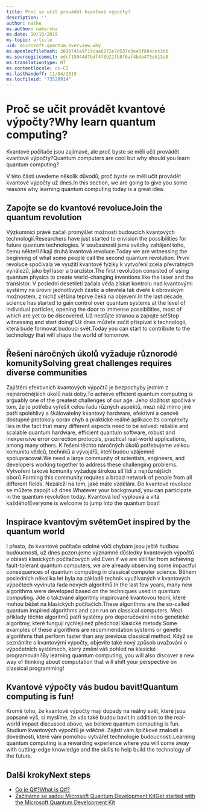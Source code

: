 ```yaml
---
title: Proč se učit provádět kvantové výpočty?
description: ''
author: natke
ms.author: nakersha
ms.date: 10/16/2019
ms.topic: article
uid: microsoft.quantum.overview.why
ms.openlocfilehash: 389b745a9f19caa6272e7d537e3ee5f884cec36b
ms.sourcegitcommit: edcf15044d7bdf4f8b21fb8f6af4bde475eb13a0
ms.translationtype: HT
ms.contentlocale: cs-CZ
ms.lasthandoff: 11/04/2019
ms.locfileid: "73529914"
---
```

# <a name="why-learn-quantum-computing"></a><span data-ttu-id="0d262-102">Proč se učit provádět kvantové výpočty?</span><span class="sxs-lookup"><span data-stu-id="0d262-102">Why learn quantum computing?</span></span>

<span data-ttu-id="0d262-103">Kvantové počítače jsou zajímavé, ale proč byste se měli učit provádět kvantové výpočty?</span><span class="sxs-lookup"><span data-stu-id="0d262-103">Quantum computers are cool but why should you learn quantum computing?</span></span>

<span data-ttu-id="0d262-104">V této části uvedeme několik důvodů, proč byste se měli učit provádět kvantové výpočty už dnes.</span><span class="sxs-lookup"><span data-stu-id="0d262-104">In this section, we are going to give you some reasons why learning quantum computing today is a great idea.</span></span>

## <a name="join-the-quantum-revolution"></a><span data-ttu-id="0d262-105">Zapojte se do kvantové revoluce</span><span class="sxs-lookup"><span data-stu-id="0d262-105">Join the quantum revolution</span></span>

<span data-ttu-id="0d262-106">Výzkumníci právě začali promýšlet možnosti budoucích kvantových technologií.</span><span class="sxs-lookup"><span data-stu-id="0d262-106">Researchers have just started to envision the possibilities for future quantum technologies.</span></span> <span data-ttu-id="0d262-107">V současnosti jsme svědky zahájení toho, čemu někteří říkají druhá kvantová revoluce.</span><span class="sxs-lookup"><span data-stu-id="0d262-107">Today we are witnessing the beginning of what some people call the second quantum revolution.</span></span> <span data-ttu-id="0d262-108">První revoluce spočívala ve využití kvantové fyziky k vytvoření zcela převratných vynálezů, jako byl laser a tranzistor.</span><span class="sxs-lookup"><span data-stu-id="0d262-108">The first revolution consisted of using quantum physics to create world-changing inventions like the laser and the transistor.</span></span> <span data-ttu-id="0d262-109">V poslední desetiletí začala věda získat kontrolu nad kvantovými systémy na úrovni jednotlivých částic a otevřela tak dveře k obrovským možnostem, z nichž většina teprve čeká na objevení.</span><span class="sxs-lookup"><span data-stu-id="0d262-109">In the last decade, science has started to gain control over quantum systems at the level of individual particles, opening the door to immense possibilities, most of which are yet to be discovered.</span></span> <span data-ttu-id="0d262-110">Už nestůjte stranou a zapojte se!</span><span class="sxs-lookup"><span data-stu-id="0d262-110">Stop witnessing and start doing!</span></span> <span data-ttu-id="0d262-111">Už dnes můžete začít přispívat k technologii, která bude formovat budoucí svět.</span><span class="sxs-lookup"><span data-stu-id="0d262-111">Today you can start to contribute to the technology that will shape the world of tomorrow.</span></span>

## <a name="solving-great-challenges-requires-diverse-communities"></a><span data-ttu-id="0d262-112">Řešení náročných úkolů vyžaduje různorodé komunity</span><span class="sxs-lookup"><span data-stu-id="0d262-112">Solving great challenges requires diverse communities</span></span>

<span data-ttu-id="0d262-113">Zajištění efektivních kvantových výpočtů je bezpochyby jedním z nejnáročnějších úkolů naší doby.</span><span class="sxs-lookup"><span data-stu-id="0d262-113">To achieve efficient quantum computing is arguably one of the greatest challenges of our age.</span></span> <span data-ttu-id="0d262-114">Jeho složitost spočívá v tom, že je potřeba vyřešit celou řadu různých aspektů, mezi něž mimo jiné patří spolehlivý a škálovatelný kvantový hardware, efektivní a cenově dostupné protokoly oprav chyb a praktické reálné aplikace.</span><span class="sxs-lookup"><span data-stu-id="0d262-114">Its complexity lies in the fact that many different aspects need to be solved: reliable and scalable quantum hardware, efficient quantum software, robust and inexpensive error correction protocols, practical real-world applications, among many others.</span></span> <span data-ttu-id="0d262-115">K řešení těchto náročných úkolů potřebujeme velkou komunitu vědců, techniků a vývojářů, kteří budou vzájemně spolupracovat.</span><span class="sxs-lookup"><span data-stu-id="0d262-115">We need a large community of scientists, engineers, and developers working together to address these challenging problems.</span></span> <span data-ttu-id="0d262-116">Vytvoření takové komunity vyžaduje širokou síť lidí z nejrůznějších oborů.</span><span class="sxs-lookup"><span data-stu-id="0d262-116">Forming this community requires a broad network of people from all different fields.</span></span> <span data-ttu-id="0d262-117">Nezáleží na tom, jaké máte vzdělání. Do kvantové revoluce se můžete zapojit už dnes.</span><span class="sxs-lookup"><span data-stu-id="0d262-117">Whatever your background, you can participate in the quantum revolution today.</span></span> <span data-ttu-id="0d262-118">Kvantová loď vyplouvá a vítá každého!</span><span class="sxs-lookup"><span data-stu-id="0d262-118">Everyone is welcome to jump into the quantum boat!</span></span>

## <a name="get-inspired-by-the-quantum-world"></a><span data-ttu-id="0d262-119">Inspirace kvantovým světem</span><span class="sxs-lookup"><span data-stu-id="0d262-119">Get inspired by the quantum world</span></span>

<span data-ttu-id="0d262-120">I přesto, že kvantové počítače odolné vůči chybám jsou ještě hudbou budoucnosti, už dnes pozorujeme významné důsledky kvantových výpočtů v oblasti klasických počítačových věd.</span><span class="sxs-lookup"><span data-stu-id="0d262-120">Even if we are still far from achieving fault-tolerant quantum computers, we are already observing some impactful consequences of quantum computing in classical computer science.</span></span> <span data-ttu-id="0d262-121">Během posledních několika let byla na základě technik využívaných v kvantových výpočtech vyvinuta řada nových algoritmů.</span><span class="sxs-lookup"><span data-stu-id="0d262-121">In the last few years, many new algorithms were developed based on the techniques used in quantum computing.</span></span> <span data-ttu-id="0d262-122">Jde o takzvané algoritmy inspirované kvantovou teorií, které mohou běžet na klasických počítačích.</span><span class="sxs-lookup"><span data-stu-id="0d262-122">These algorithms are the so-called quantum inspired algorithms and can run on classical computers.</span></span> <span data-ttu-id="0d262-123">Mezi příklady těchto algoritmů patří systémy pro doporučování nebo genetické algoritmy, které fungují rychleji než předchozí klasické metody.</span><span class="sxs-lookup"><span data-stu-id="0d262-123">Some examples of these algorithms are recommendation systems or genetic algorithms that perform faster than any previous classical method.</span></span> <span data-ttu-id="0d262-124">Když se seznámíte s kvantovými výpočty, objevíte také nový způsob uvažování o výpočetních systémech, který změní váš pohled na klasické programování!</span><span class="sxs-lookup"><span data-stu-id="0d262-124">By learning quantum computing, you will also discover a new way of thinking about computation that will shift your perspective on classical programming!</span></span>

## <a name="quantum-computing-is-fun"></a><span data-ttu-id="0d262-125">Kvantové výpočty vás budou bavit!</span><span class="sxs-lookup"><span data-stu-id="0d262-125">Quantum computing is fun!</span></span>

<span data-ttu-id="0d262-126">Kromě toho, že kvantové výpočty mají dopady na reálný svět, které jsou popsané výš, si myslíme, že vás také budou bavit.</span><span class="sxs-lookup"><span data-stu-id="0d262-126">In addition to the real-world impact discussed above, we believe quantum computing is fun.</span></span> <span data-ttu-id="0d262-127">Studium kvantových výpočtů je vděčné. Zajistí vám špičkové znalosti a dovednosti, které vám pomohou vytvářet technologie budoucnosti.</span><span class="sxs-lookup"><span data-stu-id="0d262-127">Learning quantum computing is a rewarding experience where you will come away with cutting-edge knowledge and the skills to help build the technology of the future.</span></span>

## <a name="next-steps"></a><span data-ttu-id="0d262-128">Další kroky</span><span class="sxs-lookup"><span data-stu-id="0d262-128">Next steps</span></span>

* [<span data-ttu-id="0d262-129">Co je Q#?</span><span class="sxs-lookup"><span data-stu-id="0d262-129">What is Q#?</span></span>](xref:microsoft.quantum.overview.qsharp)
* [<span data-ttu-id="0d262-130">Začínáme se sadou Microsoft Quantum Development Kit</span><span class="sxs-lookup"><span data-stu-id="0d262-130">Get started with the Microsoft Quantum Development Kit</span></span>](xref:microsoft.quantum.welcome)
